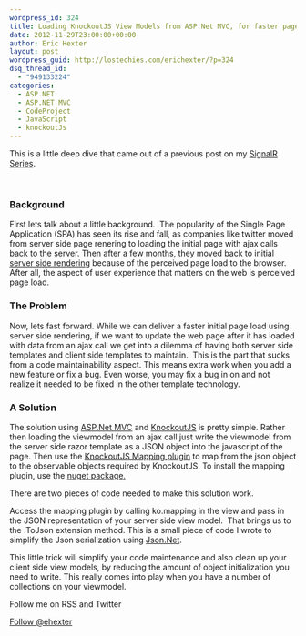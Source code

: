 ```yaml
---
wordpress_id: 324
title: Loading KnockoutJS View Models from ASP.Net MVC, for faster page loads
date: 2012-11-29T23:00:00+00:00
author: Eric Hexter
layout: post
wordpress_guid: http://lostechies.com/erichexter/?p=324
dsq_thread_id:
  - "949133224"
categories:
  - ASP.NET
  - ASP.NET MVC
  - CodeProject
  - JavaScript
  - knockoutJs
---
```

This is a little deep dive that came out of a previous post on my [SignalR Series](https://lostechies.com/erichexter/2012/11/12/code-review-of-a-publishsubscribe-architecture-using-signalr-in-home-automation-part-4/).

&nbsp;

### Background

First lets talk about a little background.  The popularity of the Single Page Application (SPA) has seen its rise and fall, as companies like twitter moved from server side page renering to loading the initial page with ajax calls back to the server. Then after a few months, they moved back to initial [server side rendering](http://www.webmonkey.com/2012/05/twitter-declares-everything-old-new-again/) because of the perceived page load to the browser. After all, the aspect of user experience that matters on the web is perceived page load.

### The Problem

Now, lets fast forward. While we can deliver a faster initial page load using server side rendering, if we want to update the web page after it has loaded with data from an ajax call we get into a dilemma of having both server side templates and client side templates to maintain.  This is the part that sucks from a code maintainability aspect. This means extra work when you add a new feature or fix a bug. Even worse, you may fix a bug in on and not realize it needed to be fixed in the other template technology.

### A Solution

The solution using [ASP.Net MVC](http://www.asp.net/mvc) and [KnockoutJS](http://knockoutjs.com/index.html) is pretty simple. Rather then loading the viewmodel from an ajax call just write the viewmodel from the server side razor template as a JSON object into the javascript of the page. Then use the [KnockoutJS Mapping plugin](http://knockoutjs.com/documentation/plugins-mapping.html) to map from the json object to the observable objects required by KnockoutJS. To install the mapping plugin, use the <a href="http://nuget.org/packages/Knockout.Mapping" target="_blank">nuget package.</a>

There are two pieces of code needed to make this solution work.


  
Access the mapping plugin by calling ko.mapping in the view and pass in the JSON representation of your server side view model.  That brings us to the .ToJson extension method. This is a small piece of code I wrote to simplify the Json serialization using [Json.Net](http://nuget.org/packages/Newtonsoft.Json).



This little trick will simplify your code maintenance and also clean up your client side view models, by reducing the amount of object initialization you need to write. This really comes into play when you have a number of collections on your viewmodel.

Follow me on RSS and Twitter
  
<a class="twitter-follow-button" style="float: left; valign: top;" href="https://twitter.com/ehexter" data-show-count="false" data-size="large">Follow @ehexter</a><a style="float: left;" title="Subscribe to my feed" type="application/rss+xml" href="https://feeds.feedburner.com/EricHexter" rel="alternate"><img style="border: 0; padding-right: 10px;" src="https://www.feedburner.com/fb/images/pub/feed-icon32x32.png" alt="" /></a>